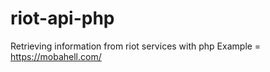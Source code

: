 # riot-api-php			
	
Retrieving information from riot services with php
	Example = https://mobahell.com/
